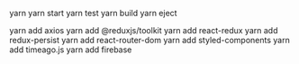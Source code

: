yarn
yarn start
yarn test
yarn build
yarn eject

yarn add axios
yarn add @reduxjs/toolkit
yarn add react-redux
yarn add redux-persist
yarn add react-router-dom
yarn add styled-components
yarn add timeago.js
yarn add firebase